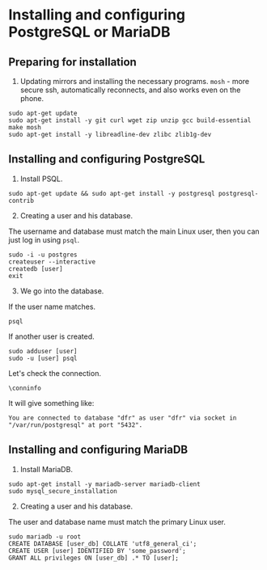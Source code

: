 # Installing and configuring PostgreSQL or MariaDB

## Preparing for installation

1. Updating mirrors and installing the necessary programs.
`mosh` - more secure ssh, automatically reconnects, and also works even on the phone.
```
sudo apt-get update
sudo apt-get install -y git curl wget zip unzip gcc build-essential make mosh
sudo apt-get install -y libreadline-dev zlibc zlib1g-dev
```

## Installing and configuring PostgreSQL
1. Install PSQL.
```
sudo apt-get update && sudo apt-get install -y postgresql postgresql-contrib
```

2. Creating a user and his database.

The username and database must match the main Linux user, then you can just log in using `psql`.
```
sudo -i -u postgres
createuser --interactive
createdb [user]
exit
```

3. We go into the database.

If the user name matches.
```
psql
```

If another user is created.
```
sudo adduser [user]
sudo -u [user] psql
```

Let's check the connection.
```
\conninfo
```

It will give something like:
```
You are connected to database "dfr" as user "dfr" via socket in "/var/run/postgresql" at port "5432".

```

## Installing and configuring MariaDB
1. Install MariaDB.
```
sudo apt-get install -y mariadb-server mariadb-client
sudo mysql_secure_installation
```

2. Creating a user and his database.

The user and database name must match the primary Linux user.
```
sudo mariadb -u root
CREATE DATABASE [user_db] COLLATE 'utf8_general_ci';
CREATE USER [user] IDENTIFIED BY 'some_password';
GRANT ALL privileges ON [user_db] .* TO [user];
```